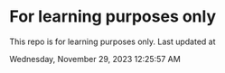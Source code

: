 # For learning purposes only
This repo is for learning purposes only.
Last updated at

Wednesday, November 29, 2023 12:25:57 AM

